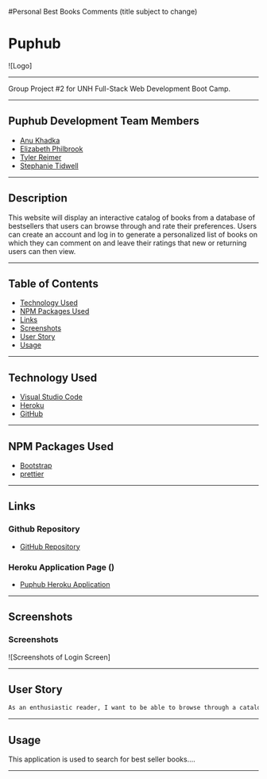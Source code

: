 #Personal Best Books Comments (title subject to change)

# Puphub

![Logo]

***

Group Project #2 for UNH Full-Stack Web Development Boot Camp.

***

## Puphub Development Team Members

- [Anu Khadka](https://github.com/anukhadka19)
- [Elizabeth Philbrook](https://github.com/Zeizil)
- [Tyler Reimer](https://github.com/tjr1387)
- [Stephanie Tidwell](https://github.com/stephtidwell)

***

## Description

This website will display an interactive catalog of books from a database of bestsellers that users can browse through and rate their preferences. Users can create an account and log in to generate a personalized list of books on which they can comment on and leave their ratings that new or returning users can then view.


***

## Table of Contents

- [Technology Used](#technology-used)
- [NPM Packages Used](#npm-packages-used)
- [Links](#links)
- [Screenshots](#screenshots)
- [User Story](#user-story)
- [Usage](#usage)


***

## Technology Used

- [Visual Studio Code](https://code.visualstudio.com/)
- [Heroku](https://www.heroku.com/)
- [GitHub](https://www.github.com)

***

## NPM Packages Used

- [Bootstrap](https://www.npmjs.com/package/bootstrap)
- [prettier](https://www.npmjs.com/package/prettier)


***

## Links

### Github Repository

- [GitHub Repository](https://github.com/Zeizil)

### Heroku Application Page ()

- [Puphub Heroku Application](https://)

***

## Screenshots

### Screenshots

![Screenshots of Login Screen]

***

## User Story


```md
As an enthusiastic reader, I want to be able to browse through a catalog of bestsellers to view other users’ reviews and leave comments, so that I can make recommendations to others while also selecting my next read that caters to my preferences. 
```

***

## Usage

This application is used to search for best seller books....

***
